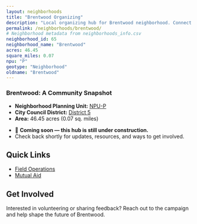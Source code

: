 ```yaml
---
layout: neighborhoods
title: "Brentwood Organizing"
description: "Local organizing hub for Brentwood neighborhood. Connect with field operations, mutual aid, and community organizing efforts."
permalink: /neighborhoods/brentwood/
# Neighborhood metadata from neighborhoods_info.csv
neighborhood_id: 65
neighborhood_name: "Brentwood"
acres: 46.45
square_miles: 0.07
npu: "P"
geotype: "Neighborhood"
oldname: "Brentwood"
---
```


### **Brentwood: A Community Snapshot**

  * **Neighborhood Planning Unit:** [NPU-P](https://www.atlantaga.gov/government/departments/city-planning/neighborhood-planning-units/neighborhood-and-npu-contacts)
  * **City Council District:** [District 5](https://citycouncil.atlantaga.gov/council-members)
  * **Area:** 46.45 acres (0.07 sq. miles)

- 🚧 **Coming soon — this hub is still under construction.**
- Check back shortly for updates, resources, and ways to get involved.

## Quick Links

- [Field Operations](./field-ops/)
- [Mutual Aid](./mutual-aid/)

## Get Involved

Interested in volunteering or sharing feedback? Reach out to the campaign and help shape the future of Brentwood.

